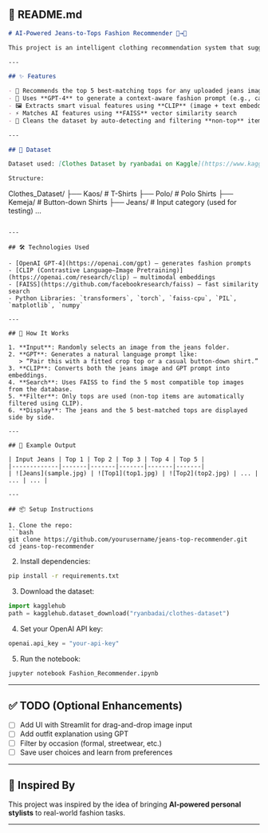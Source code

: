 
## 🧠 README.md

```markdown
# AI-Powered Jeans-to-Tops Fashion Recommender 👖→👕

This project is an intelligent clothing recommendation system that suggests stylish tops based on a given jeans image using AI models. It combines vision and language understanding through **OpenAI’s GPT-4**, **CLIP**, and **FAISS** for fast, similarity-based matching.

---

## ✨ Features

- 👕 Recommends the top 5 best-matching tops for any uploaded jeans image
- 🧠 Uses **GPT-4** to generate a context-aware fashion prompt (e.g., casual, modern, smart)
- 🖼️ Extracts smart visual features using **CLIP** (image + text embedding model)
- ⚡ Matches AI features using **FAISS** vector similarity search
- 🧹 Cleans the dataset by auto-detecting and filtering **non-top** items (e.g., pants, jackets)

---

## 📂 Dataset

Dataset used: [Clothes Dataset by ryanbadai on Kaggle](https://www.kaggle.com/datasets/ryanbadai/clothes-dataset)

Structure:
```

Clothes\_Dataset/
├── Kaos/           # T-Shirts
├── Polo/           # Polo Shirts
├── Kemeja/         # Button-down Shirts
├── Jeans/          # Input category (used for testing)
...

````

---

## 🛠️ Technologies Used

- [OpenAI GPT-4](https://openai.com/gpt) — generates fashion prompts
- [CLIP (Contrastive Language–Image Pretraining)](https://openai.com/research/clip) — multimodal embeddings
- [FAISS](https://github.com/facebookresearch/faiss) — fast similarity search
- Python Libraries: `transformers`, `torch`, `faiss-cpu`, `PIL`, `matplotlib`, `numpy`

---

## 🚀 How It Works

1. **Input**: Randomly selects an image from the jeans folder.
2. **GPT**: Generates a natural language prompt like:
   > “Pair this with a fitted crop top or a casual button-down shirt.”
3. **CLIP**: Converts both the jeans image and GPT prompt into embeddings.
4. **Search**: Uses FAISS to find the 5 most compatible top images from the database.
5. **Filter**: Only tops are used (non-top items are automatically filtered using CLIP).
6. **Display**: The jeans and the 5 best-matched tops are displayed side by side.

---

## 🧪 Example Output

| Input Jeans | Top 1 | Top 2 | Top 3 | Top 4 | Top 5 |
|-------------|-------|-------|-------|-------|-------|
| ![Jeans](sample.jpg) | ![Top1](top1.jpg) | ![Top2](top2.jpg) | ... | ... | ... |

---

## 📦 Setup Instructions

1. Clone the repo:
```bash
git clone https://github.com/yourusername/jeans-top-recommender.git
cd jeans-top-recommender
````

2. Install dependencies:

```bash
pip install -r requirements.txt
```

3. Download the dataset:

```python
import kagglehub
path = kagglehub.dataset_download("ryanbadai/clothes-dataset")
```

4. Set your OpenAI API key:

```python
openai.api_key = "your-api-key"
```

5. Run the notebook:

```bash
jupyter notebook Fashion_Recommender.ipynb
```

---

## ✅ TODO (Optional Enhancements)

* [ ] Add UI with Streamlit for drag-and-drop image input
* [ ] Add outfit explanation using GPT
* [ ] Filter by occasion (formal, streetwear, etc.)
* [ ] Save user choices and learn from preferences

---

## 👗 Inspired By

This project was inspired by the idea of bringing **AI-powered personal stylists** to real-world fashion tasks.

---

